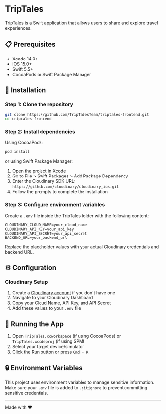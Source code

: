 # TripTales

TripTales is a Swift application that allows users to share and explore travel experiences.

## 📋 Prerequisites

- Xcode 14.0+
- iOS 15.0+
- Swift 5.5+
- CocoaPods or Swift Package Manager

## 🔧 Installation

### Step 1: Clone the repository

```bash
git clone https://github.com/TripTalesTeam/triptales-frontend.git
cd triptales-frontend
```

### Step 2: Install dependencies

Using CocoaPods:

```bash
pod install
```

or using Swift Package Manager:

1. Open the project in Xcode
2. Go to File > Swift Packages > Add Package Dependency
3. Enter the Cloudinary SDK URL: `https://github.com/cloudinary/cloudinary_ios.git`
4. Follow the prompts to complete the installation

### Step 3: Configure environment variables

Create a `.env` file inside the TripTales folder with the following content:

```
CLOUDINARY_CLOUD_NAME=your_cloud_name
CLOUDINARY_API_KEY=your_api_key
CLOUDINARY_API_SECRET=your_api_secret
BACKEND_URL=your_backend_url
```

Replace the placeholder values with your actual Cloudinary credentials and backend URL.

## ⚙️ Configuration

### Cloudinary Setup

1. Create a [Cloudinary account](https://cloudinary.com/users/register/free) if you don't have one
2. Navigate to your Cloudinary Dashboard
3. Copy your Cloud Name, API Key, and API Secret
4. Add these values to your `.env` file

## 🚀 Running the App

1. Open `TripTales.xcworkspace` (if using CocoaPods) or `TripTales.xcodeproj` (if using SPM)
2. Select your target device/simulator
3. Click the Run button or press `Cmd + R`

## 🔒 Environment Variables

This project uses environment variables to manage sensitive information. Make sure your `.env` file is added to `.gitignore` to prevent committing sensitive credentials.

---

Made with ❤️
